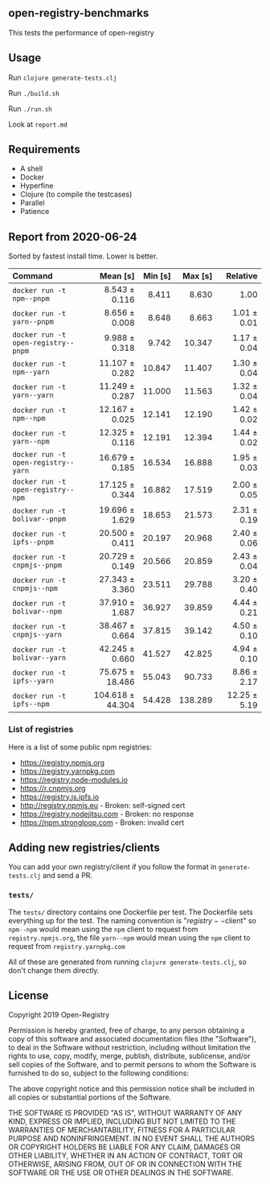 ## open-registry-benchmarks

This tests the performance of open-registry

## Usage

Run `clojure generate-tests.clj`

Run `./build.sh`

Run `./run.sh`

Look at `report.md`

## Requirements

- A shell
- Docker
- Hyperfine
- Clojure (to compile the testcases)
- Parallel
- Patience

<!-- REPORT -->
## Report from 2020-06-24

Sorted by fastest install time. Lower is better.


| Command | Mean [s] | Min [s] | Max [s] | Relative |
|:---|---:|---:|---:|---:|
| `docker run -t npm--pnpm` | 8.543 ± 0.116 | 8.411 | 8.630 | 1.00 |
| `docker run -t yarn--pnpm` | 8.656 ± 0.008 | 8.648 | 8.663 | 1.01 ± 0.01 |
| `docker run -t open-registry--pnpm` | 9.988 ± 0.318 | 9.742 | 10.347 | 1.17 ± 0.04 |
| `docker run -t npm--yarn` | 11.107 ± 0.282 | 10.847 | 11.407 | 1.30 ± 0.04 |
| `docker run -t yarn--yarn` | 11.249 ± 0.287 | 11.000 | 11.563 | 1.32 ± 0.04 |
| `docker run -t npm--npm` | 12.167 ± 0.025 | 12.141 | 12.190 | 1.42 ± 0.02 |
| `docker run -t yarn--npm` | 12.325 ± 0.116 | 12.191 | 12.394 | 1.44 ± 0.02 |
| `docker run -t open-registry--yarn` | 16.679 ± 0.185 | 16.534 | 16.888 | 1.95 ± 0.03 |
| `docker run -t open-registry--npm` | 17.125 ± 0.344 | 16.882 | 17.519 | 2.00 ± 0.05 |
| `docker run -t bolivar--pnpm` | 19.696 ± 1.629 | 18.653 | 21.573 | 2.31 ± 0.19 |
| `docker run -t ipfs--pnpm` | 20.500 ± 0.411 | 20.197 | 20.968 | 2.40 ± 0.06 |
| `docker run -t cnpmjs--pnpm` | 20.729 ± 0.149 | 20.566 | 20.859 | 2.43 ± 0.04 |
| `docker run -t cnpmjs--npm` | 27.343 ± 3.360 | 23.511 | 29.788 | 3.20 ± 0.40 |
| `docker run -t bolivar--npm` | 37.910 ± 1.687 | 36.927 | 39.859 | 4.44 ± 0.21 |
| `docker run -t cnpmjs--yarn` | 38.467 ± 0.664 | 37.815 | 39.142 | 4.50 ± 0.10 |
| `docker run -t bolivar--yarn` | 42.245 ± 0.660 | 41.527 | 42.825 | 4.94 ± 0.10 |
| `docker run -t ipfs--yarn` | 75.675 ± 18.486 | 55.043 | 90.733 | 8.86 ± 2.17 |
| `docker run -t ipfs--npm` | 104.618 ± 44.304 | 54.428 | 138.289 | 12.25 ± 5.19 |
<!-- REPORT_END -->

### List of registries

Here is a list of some public npm registries:

- https://registry.npmjs.org
- https://registry.yarnpkg.com
- https://registry.node-modules.io
- https://r.cnpmjs.org
- https://registry.js.ipfs.io
- http://registry.npmjs.eu - Broken: self-signed cert
- https://registry.nodejitsu.com - Broken: no response
- https://npm.strongloop.com - Broken: invalid cert

## Adding new registries/clients

You can add your own registry/client if you follow the format in
`generate-tests.clj` and send a PR.

### `tests/`

The `tests/` directory contains one Dockerfile per test. The Dockerfile
sets everything up for the test. The naming convention is "$registry--$client"
so `npm--npm` would mean using the `npm` client to request from `registry.npmjs.org`,
the file `yarn--npm` would mean using the `npm` client to request from `registry.yarnpkg.com`

All of these are generated from running `clojure generate-tests.clj`, so don't
change them directly.

## License

Copyright 2019 Open-Registry

Permission is hereby granted, free of charge, to any person obtaining a copy of this software and associated documentation files (the "Software"), to deal in the Software without restriction, including without limitation the rights to use, copy, modify, merge, publish, distribute, sublicense, and/or sell copies of the Software, and to permit persons to whom the Software is furnished to do so, subject to the following conditions:

The above copyright notice and this permission notice shall be included in all copies or substantial portions of the Software.

THE SOFTWARE IS PROVIDED "AS IS", WITHOUT WARRANTY OF ANY KIND, EXPRESS OR IMPLIED, INCLUDING BUT NOT LIMITED TO THE WARRANTIES OF MERCHANTABILITY, FITNESS FOR A PARTICULAR PURPOSE AND NONINFRINGEMENT. IN NO EVENT SHALL THE AUTHORS OR COPYRIGHT HOLDERS BE LIABLE FOR ANY CLAIM, DAMAGES OR OTHER LIABILITY, WHETHER IN AN ACTION OF CONTRACT, TORT OR OTHERWISE, ARISING FROM, OUT OF OR IN CONNECTION WITH THE SOFTWARE OR THE USE OR OTHER DEALINGS IN THE SOFTWARE.
